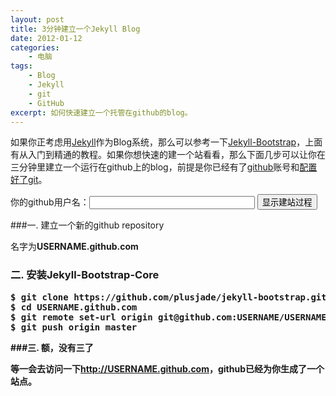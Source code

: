 ```yaml
--- 
layout: post
title: 3分钟建立一个Jekyll Blog
date: 2012-01-12
categories:
    - 电脑
tags:
    - Blog
    - Jekyll
    - git
    - GitHub
excerpt: 如何快速建立一个托管在github的blog。
---
```


如果你正考虑用[Jekyll](https://github.com/mojombo/jekyll)作为Blog系统，那么可以参考一下[Jekyll-Bootstrap](http://jekyllbootstrap.com/)，上面有从入门到精通的教程。如果你想快速的建一个站看看，那么下面几步可以让你在三分钟里建立一个运行在github上的blog，前提是你已经有了[github](https://github.com/)账号和[配置好了git](http://help.github.com/mac-set-up-git/)。

<form class='alert-message block-message warn' action='#' id='generate_code'><label for="infoInput">你的github用户名：</label><input size=30 id='github_username' type='text' /> <button class='btn success'>显示建站过程</button>
</form>

###一. 建立一个新的github repository

名字为<strong id='repo_name'>USERNAME.github.com</storng>

<h3 id="2__install_jekyllbootstrapcore">二. 安装Jekyll-Bootstrap-Core</h3>
<pre class="prettyprint">
$ git clone https://github.com/plusjade/jekyll-bootstrap.git USERNAME.github.com
$ cd USERNAME.github.com
$ git remote set-url origin git@github.com:USERNAME/USERNAME.github.com.git
$ git push origin master
</pre>
###三. 额，没有三了

等一会去访问一下<a href='http://USERNAME.github.com' id='blog_link'>http://USERNAME.github.com</a>，github已经为你生成了一个站点。
<script src="/assets/js/jquery.min.js" charset="utf-8"></script>
<!-- code from http://jekyllbootstrap.com/ -->
<script>
$(function(){
    var $codeContainer = $("#2__install_jekyllbootstrapcore").next("pre");
    var code = $codeContainer.text();
    var $repoName = $("#repo_name");
    var $blogLink = $("#blog_link");
    $("form").submit(function(e){
        var username = $("#github_username").val();
        $codeContainer.text(code.replace(/USERNAME/g, username));
        $repoName.text( username + ".github.com");
        $blogLink.text("http://" + username + ".github.com").attr("href", "http://" + username + ".github.com");
        e.preventDefault();
        return false;
      })
})
</script><!--- end --->
